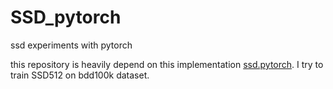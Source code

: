 # SSD_pytorch
ssd experiments with pytorch 

this repository is heavily depend on this implementation [ssd.pytorch](https://github.com/midasklr/SSD.Pytorch).
I try to train SSD512 on bdd100k dataset.


